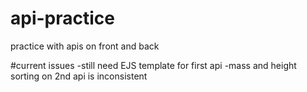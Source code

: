 # api-practice
practice with apis on front and back

#current issues
-still need EJS template for first api
-mass and height sorting on 2nd api is inconsistent

